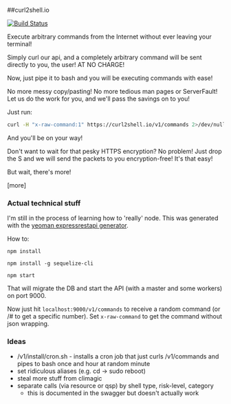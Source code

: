 ##curl2shell.io

[![Build Status](https://travis-ci.org/maclennann/curl2shell.io.svg?branch=master)](https://travis-ci.org/maclennann/curl2shell.io)

Execute arbitrary commands from the Internet without ever leaving your terminal!

Simply curl our api, and a completely arbitrary command will be sent directly to you,
the user! AT NO CHARGE!

Now, just pipe it to bash and you will be executing commands with ease!

No more messy copy/pasting! No more tedious man pages or ServerFault! Let us
do the work for you, and we'll pass the savings on to you!

Just run:

```bash
curl -H "x-raw-command:1" https://curl2shell.io/v1/commands 2>/dev/null | sudo bash
```

And you'll be on your way!

Don't want to wait for that pesky HTTPS encryption? No problem! Just drop the S and
we will send the packets to you encryption-free! It's that easy!

But wait, there's more!

[more]


### Actual technical stuff

I'm still in the process of learning how to 'really' node. This was generated with
the [yeoman expressrestapi generator](https://github.com/trwalker/generator-express-rest-api).

How to:

`npm install`

`npm install -g sequelize-cli`

`npm start`

That will migrate the DB and start the API (with a master and some workers) on port 9000.

Now just hit `localhost:9000/v1/commands` to receive a random command (or /# to get a specific number).
Set `x-raw-command` to get the command without json wrapping.

### Ideas

* /v1/install/cron.sh - installs a cron job that just curls /v1/commands and pipes to bash once and hour at random minute
* set ridiculous aliases (e.g. cd -> sudo reboot)
* steal more stuff from climagic
* separate calls (via resource or qsp) by shell type, risk-level, category
    * this is documented in the swagger but doesn't actually work
